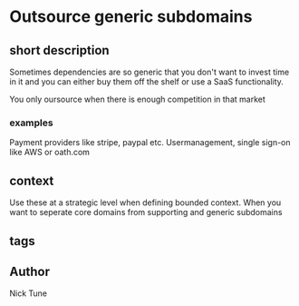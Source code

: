 # Outsource generic subdomains
## short description
Sometimes dependencies are so generic that you don't want to invest time in it and you can either buy them off the shelf or use a SaaS functionality.

You only oursource when there is enough competition in that market
### examples
Payment providers like stripe, paypal etc.
Usermanagement, single sign-on like AWS or oath.com
## context
Use these at a strategic level when defining bounded context. When you want to seperate core domains from supporting and generic subdomains
## tags
## Author
Nick Tune